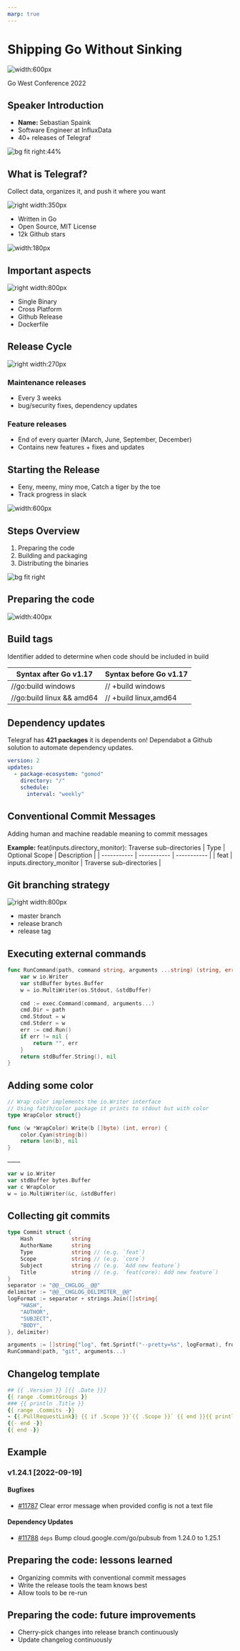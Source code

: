 ```yaml
---
marp: true
---
```


<!--
theme: gaia
class: invert
headingDivider: 2 
paginate: true
style: |
    section{
      justify-content: flex-start;
    }
    img[alt~="right"] {
      float: right;
    }
-->

<!--
_class: lead invert
-->

# Shipping Go Without Sinking

![width:600px](img/sinking.png)

Go West Conference 2022

## Speaker Introduction

- **Name:** Sebastian Spaink
- Software Engineer at InfluxData
- 40+ releases of Telegraf

![bg fit right:44%](img/mermaid.png)

<!-- This is a presenter note for this page. -->
<!-- EXAMPLE: An EXAMPLE directive is not defined in Marp/Marpit, so this works as presenter notes. -->

## What is Telegraf?

Collect data, organizes it, and push it where you want

![right width:350px](img/tea_sipping_tiger.png)

- Written in Go
- Open Source, MIT License
- 12k Github stars

![width:180px](img/qr-code.png)

## Important aspects

![right width:800px](img/marlin.png)

- Single Binary
- Cross Platform
- Github Release
- Dockerfile

## **Release Cycle**

![right width:270px](img/trikebike.png)

### Maintenance releases

- Every 3 weeks
- bug/security fixes, dependency updates

### Feature releases

- End of every quarter (March, June, September, December)
- Contains new features + fixes and updates

## Starting the Release

- Eeny, meeny, miny moe, Catch a tiger by the toe
- Track progress in slack

![width:600px](img/slack-progress.gif)

## Steps Overview

1. Preparing the code
2. Building and packaging
3. Distributing the binaries

![bg fit right](img/robot.png)

<!--
_class: lead invert
-->

## Preparing the code

![width:400px](img/swimming.png)

<!--
_class: lead invert
-->

## Build tags

Identifier added to determine when code should be included in build

| Syntax after Go v1.17       | Syntax before Go v1.17       |
| -----------                 | -----------                  |
| //go:build windows          | // +build windows            |
| //go:build linux && amd64   | // +build linux,amd64        |

## Dependency updates

Telegraf has **421 packages** it is dependents on!
Dependabot a Github solution to automate dependency updates.

```yaml
version: 2
updates:
  - package-ecosystem: "gomod"
    directory: "/"
    schedule:
      interval: "weekly"
```

## Conventional Commit Messages

Adding human and machine readable meaning to commit messages

**Example:** feat(inputs.directory_monitor): Traverse sub-directories
| Type | Optional Scope       | Description |
| -----------                 | -----------                  | -----------  |
| feat          | inputs.directory_monitor           | Traverse sub-directories |

## Git branching strategy

![right width:800px](img/watering.png)

- master branch
- release branch
- release tag

## Executing external commands

```go
func RunCommand(path, command string, arguments ...string) (string, error) {
    var w io.Writer
    var stdBuffer bytes.Buffer
    w = io.MultiWriter(os.Stdout, &stdBuffer)
    
    cmd := exec.Command(command, arguments...)
    cmd.Dir = path
    cmd.Stdout = w
    cmd.Stderr = w
    err := cmd.Run()
    if err != nil {
        return "", err
    }
    return stdBuffer.String(), nil
}
```

## Adding some color

```go
// Wrap color implements the io.Writer interface
// Using fatih/color package it prints to stdout but with color
type WrapColor struct{}

func (w *WrapColor) Write(b []byte) (int, error) {
    color.Cyan(string(b))
    return len(b), nil
}

…………

var w io.Writer
var stdBuffer bytes.Buffer
var c WrapColor
w = io.MultiWriter(&c, &stdBuffer)
```

## Collecting git commits

```go
type Commit struct {
    Hash            string
    AuthorName      string
    Type            string // (e.g. `feat`)
    Scope           string // (e.g. `core`)
    Subject         string // (e.g. `Add new feature`)
    Title           string // (e.g. `feat(core): Add new feature`)
}
separator := "@@__CHGLOG__@@"
delimiter := "@@__CHGLOG_DELIMITER__@@"
logFormat := separator + strings.Join([]string{
    "HASH", 
    "AUTHOR",
    "SUBJECT",
    "BODY",
}, delimiter)

arguments := []string{"log", fmt.Sprintf("--pretty=%s", logFormat), fromBranch + ".." + toBranch}
RunCommand(path, "git", arguments...)
```

## Changelog template

```yaml
## {{ .Version }} [{{ .Date }}]
{{ range .CommitGroups }}
### {{ println .Title }}
{{ range .Commits -}}
- {{.PullRequestLink}} {{ if .Scope }}`{{ .Scope }}` {{ end }}{{ println .Subject }}
{{- end -}}
{{ end -}}
```

## **Example**

### v1.24.1 [2022-09-19]

#### Bugfixes

- [#11787](https://github.com/influxdata/telegraf/pull/11787) Clear error message when provided config is not a text file

#### Dependency Updates

- [#11788](https://github.com/influxdata/telegraf/pull/11788) `deps` Bump cloud.google.com/go/pubsub from 1.24.0 to 1.25.1

## **Preparing the code:** lessons learned

- Organizing commits with conventional commit messages
- Write the release tools the team knows best
- Allow tools to be re-run

## **Preparing the code:** future improvements

- Cherry-pick changes into release branch continuously
- Update changelog continuously
